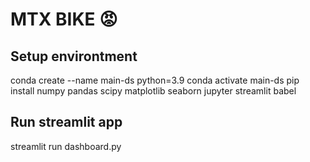 # MTX BIKE 😡
## Setup environtment
conda create --name main-ds python=3.9
conda activate main-ds
pip install numpy pandas scipy matplotlib seaborn jupyter streamlit babel

## Run streamlit app
streamlit run dashboard.py
